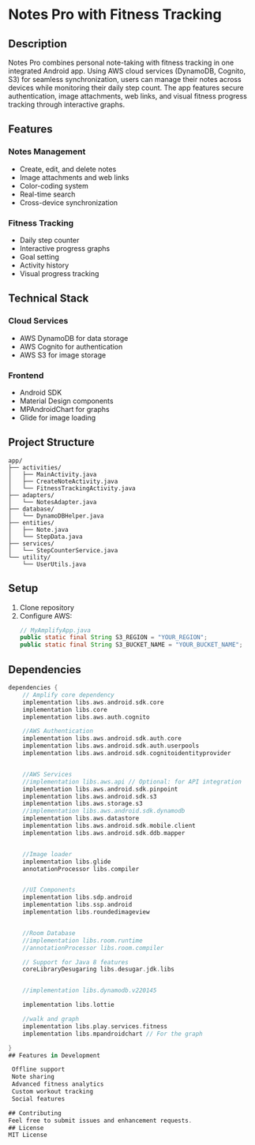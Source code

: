 # Notes Pro with Fitness Tracking

## Description
Notes Pro combines personal note-taking with fitness tracking in one integrated Android app. Using AWS cloud services (DynamoDB, Cognito, S3) for seamless synchronization, users can manage their notes across devices while monitoring their daily step count. The app features secure authentication, image attachments, web links, and visual fitness progress tracking through interactive graphs.

## Features
### Notes Management
- Create, edit, and delete notes
- Image attachments and web links
- Color-coding system
- Real-time search
- Cross-device synchronization

### Fitness Tracking
- Daily step counter
- Interactive progress graphs
- Goal setting
- Activity history
- Visual progress tracking

## Technical Stack
### Cloud Services
- AWS DynamoDB for data storage
- AWS Cognito for authentication
- AWS S3 for image storage

### Frontend
- Android SDK
- Material Design components
- MPAndroidChart for graphs
- Glide for image loading

## Project Structure
```plaintext
app/
├── activities/
│   ├── MainActivity.java
│   ├── CreateNoteActivity.java
│   └── FitnessTrackingActivity.java
├── adapters/
│   └── NotesAdapter.java
├── database/
│   └── DynamoDBHelper.java
├── entities/
│   ├── Note.java
│   └── StepData.java
├── services/
│   └── StepCounterService.java
└── utility/
    └── UserUtils.java
```
## Setup
1. Clone repository
2. Configure AWS:
   ```java
   // MyAmplifyApp.java
   public static final String S3_REGION = "YOUR_REGION";
   public static final String S3_BUCKET_NAME = "YOUR_BUCKET_NAME";

## Dependencies
```gradle
dependencies {
    // Amplify core dependency
    implementation libs.aws.android.sdk.core
    implementation libs.core
    implementation libs.aws.auth.cognito

    //AWS Authentication
    implementation libs.aws.android.sdk.auth.core
    implementation libs.aws.android.sdk.auth.userpools
    implementation libs.aws.android.sdk.cognitoidentityprovider


    //AWS Services
    //implementation libs.aws.api // Optional: for API integration
    implementation libs.aws.android.sdk.pinpoint
    implementation libs.aws.android.sdk.s3
    implementation libs.aws.storage.s3
    //implementation libs.aws.android.sdk.dynamodb
    implementation libs.aws.datastore
    implementation libs.aws.android.sdk.mobile.client
    implementation libs.aws.android.sdk.ddb.mapper


    //Image loader
    implementation libs.glide
    annotationProcessor libs.compiler


    //UI Components
    implementation libs.sdp.android
    implementation libs.ssp.android
    implementation libs.roundedimageview


    //Room Database
    //implementation libs.room.runtime
    //annotationProcessor libs.room.compiler

    // Support for Java 8 features
    coreLibraryDesugaring libs.desugar.jdk.libs


    //implementation libs.dynamodb.v220145

    implementation libs.lottie

    //walk and graph
    implementation libs.play.services.fitness
    implementation libs.mpandroidchart // For the graph

}
## Features in Development

 Offline support
 Note sharing
 Advanced fitness analytics
 Custom workout tracking
 Social features

## Contributing
Feel free to submit issues and enhancement requests.
## License
MIT License

